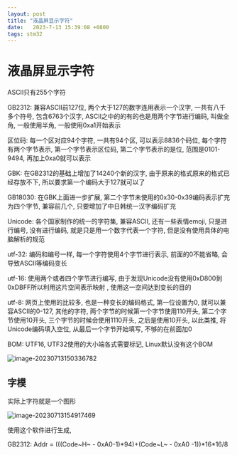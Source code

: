 ```yaml
---
layout: post
title: "液晶屏显示字符" 
date:   2023-7-13 15:39:08 +0800
tags: stm32
---
```


# 液晶屏显示字符

ASCII只有255个字符

GB2312: 兼容ASCII前127位, 两个大于127的数字连用表示一个汉字, 一共有八千多个符号, 包含6763个汉字, ASCII之中的的有的也是用两个字节进行编码, 叫做全角, 一般使用半角, 一般使用0xa1开始表示

区位码: 每一个区对应94个字符, 一共有94个区, 可以表示8836个码位, 每个字符有两个字节表示, 第一个字节表示区位码, 第二个字节表示的是位, 范围是0101-9494, 再加上0xa0就可以表示

GBK: 在GB2312的基础上增加了14240个新的汉字, 由于原来的格式原来的格式已经存放不下, 所以要求第一个编码大于127就可以了

GB18030: 在GBK上面进一步扩展, 第二个字节未使用的0x30-0x39编码表示扩充为四个字节, 兼容前几个, 只要增加了中日韩统一汉字编码扩充

Unicode: 各个国家制作的统一的字符集, 兼容ASCII, 还有一些表情emoji, 只是进行编号, 没有进行编码, 就是只是用一个数字代表一个字符, 但是没有使用具体的电脑解析的规范

utf-32: 编码和编号一样, 每一个字符使用4个字节进行表示, 前面的0不能省略, 会导致ASCII等编码变长

utf-16: 使用两个或者四个字节进行编写, 由于发现Unicode没有使用0xD800到0xDBFF所以利用这片空间表示映射 , 使用这一空间达到变长的目的

utf-8: 网页上使用的比较多, 也是一种变长的编码格式, 第一位设置为0, 就可以兼容ASCII的0-127, 其他的字符, 两个字节的时候第一个字节使用110开头, 第二个字节使用10开头, 三个字节的时候会使用1110开头, 之后是使用10开头, 以此类推, 将Unicode编码填入空位, 从最后一个字节开始填写, 不够的在前面加0

BOM: UTF16, UTF32使用的大小端各式需要标记, Linux默认没有这个BOM

![image-20230713150336782](E:\a学习\笔记\img\image-20230713150336782.png)

## 字模

实际上字符就是一个图形

![image-20230713154917469](E:\a学习\笔记\img\image-20230713154917469.png)

使用这个软件进行生成, 

GB2312: Addr = (((Code~H~ - 0xA0-1)\*94)+(Code~L~ - 0xA0 -1))\*16\*16/8





